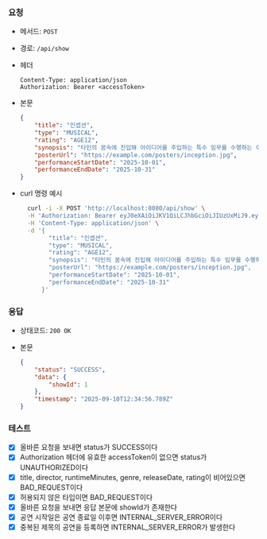 ### 요청

- 메서드: `POST`
- 경로: `/api/show`
- 헤더

    ```
    Content-Type: application/json
    Authorization: Bearer <accessToken>
    ```

- 본문

    ```json
    {
        "title": "인셉션",
        "type": "MUSICAL",
        "rating": "AGE12",
        "synopsis": "타인의 꿈속에 진입해 아이디어를 주입하는 특수 임무를 수행하는 이야기.",
        "posterUrl": "https://example.com/posters/inception.jpg",
        "performanceStartDate": "2025-10-01",
        "performanceEndDate": "2025-10-31"
    }
    ```


- curl 명령 예시

    ```bash
      curl -i -X POST 'http://localhost:8080/api/show' \
      -H 'Authorization: Bearer eyJ0eXAiOiJKV1QiLCJhbGciOiJIUzUxMiJ9.eyJzdWIiOiJ0ZXN0MTIzNCIsInJvbGVzIjoiUk9MRV9BRE1JTiIsInVzZXJJZCI6InRlc3QxMjM0Iiwibmlja05hbWUiOiJ0ZXN0IiwiaWF0IjoxNzU3MzExNDc5LCJleHAiOjE3NTczMTIwNzl9.xhEkuZEF0gZlvyX_F2kiAMEMGw_C2ZtGL8PmzLxhZQW32A9hmr6M0nauYEejXOFrZAb3nMdU3jFLxuhDWDbE2g' \
      -H 'Content-Type: application/json' \
      -d '{
            "title": "인셉션",
            "type": "MUSICAL",
            "rating": "AGE12",
            "synopsis": "타인의 꿈속에 진입해 아이디어를 주입하는 특수 임무를 수행하는 이야기.",
            "posterUrl": "https://example.com/posters/inception.jpg",
            "performanceStartDate": "2025-10-01",
            "performanceEndDate": "2025-10-31"
          }'
    ```

### 응답

- 상태코드: `200 OK`
- 본문

    ```json
    {
        "status": "SUCCESS",
        "data": {
            "showId": 1
        },
        "timestamp": "2025-09-10T12:34:56.789Z"
    }
    ```

### 테스트

- [x] 올바른 요청을 보내면 status가 SUCCESS이다
- [x] Authorization 헤더에 유효한 accessToken이 없으면 status가 UNAUTHORIZED이다
- [x] title, director, runtimeMinutes, genre, releaseDate, rating이 비어있으면 BAD_REQUEST이다
- [x] 허용되지 않은 타입이면 BAD_REQUEST이다
- [x] 올바른 요청을 보내면 응답 본문에 showId가 존재한다
- [x] 공연 시작일은 공연 종료일 이후면 INTERNAL_SERVER_ERROR이다
- [x] 중복된 제목의 공연을 등록하면 INTERNAL_SERVER_ERROR가 발생한다
